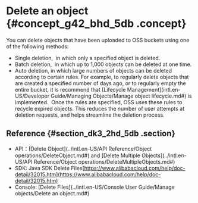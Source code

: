 # Delete an object {#concept_g42_bhd_5db .concept}

You can delete objects that have been uploaded to OSS buckets using one of the following methods:

-   Single deletion,  in which only a specified object is deleted.
-   Batch deletion,  in which up to 1,000 objects can be deleted at one time.
-   Auto deletion, in which large numbers of objects can be deleted according to certain rules. For example, to regularly delete objects that are created a specified number of days ago, or to regularly empty the entire bucket, it is recommend that [Lifecycle Management](intl.en-US/Developer Guide/Managing Objects/Manage object lifecycle.md#) is implemented.  Once the rules are specified, OSS uses these rules to recycle expired objects. This reduces the number of user attempts at deletion requests, and helps streamline the deletion process.

## Reference {#section_dk3_2hd_5db .section}

-   API：[Delete Object](../intl.en-US/API Reference/Object operations/DeleteObject.md#) and [Delete Multiple Objects](../intl.en-US/API Reference/Object operations/DeleteMultipleObjects.md#)
-   SDK: Java SDK Delete Files[https://www.alibabacloud.com/help/doc-detail/32015.htm](https://www.alibabacloud.com/help/doc-detail/32015.htm)
-   Console: [Delete Files](../intl.en-US/Console User Guide/Manage objects/Delete an object.md#)

